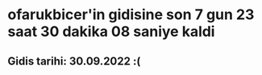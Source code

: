# ofarukbicer'in gidisine son 7 gun 23 saat 30 dakika 08 saniye kaldi

## Gidis tarihi: 30.09.2022 :(